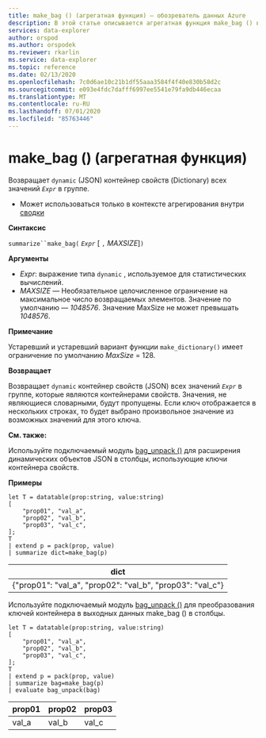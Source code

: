 ```yaml
---
title: make_bag () (агрегатная функция) — обозреватель данных Azure
description: В этой статье описывается агрегатная функция make_bag () в обозреватель данных Azure.
services: data-explorer
author: orspod
ms.author: orspodek
ms.reviewer: rkarlin
ms.service: data-explorer
ms.topic: reference
ms.date: 02/13/2020
ms.openlocfilehash: 7c0d6ae10c21b1df55aaa3584f4f40e830b58d2c
ms.sourcegitcommit: e093e4fdc7dafff6997ee5541e79fa9db446ecaa
ms.translationtype: MT
ms.contentlocale: ru-RU
ms.lasthandoff: 07/01/2020
ms.locfileid: "85763446"
---
```

# <a name="make_bag-aggregation-function"></a>make_bag () (агрегатная функция)

Возвращает `dynamic` (JSON) контейнер свойств (Dictionary) всех значений *`Expr`* в группе.

* Может использоваться только в контексте агрегирования внутри [сводки](summarizeoperator.md)

**Синтаксис**

`summarize``make_bag(` *`Expr`* [ `,` *MAXSIZE*]`)`

**Аргументы**

* *Expr*: выражение типа `dynamic` , используемое для статистических вычислений.
* *MAXSIZE* — Необязательное целочисленное ограничение на максимальное число возвращаемых элементов. Значение по умолчанию — *1048576*. Значение MaxSize не может превышать *1048576*.

**Примечание**

Устаревший и устаревший вариант функции `make_dictionary()` имеет ограничение по умолчанию *MaxSize* = 128.

**Возвращает**

Возвращает `dynamic` контейнер свойств (JSON) всех значений *`Expr`* в группе, которые являются контейнерами свойств.
Значения, не являющиеся словарными, будут пропущены.
Если ключ отображается в нескольких строках, то будет выбрано произвольное значение из возможных значений для этого ключа.

**См. также:**

Используйте подключаемый модуль [bag_unpack ()](bag-unpackplugin.md) для расширения динамических объектов JSON в столбцы, использующие ключи контейнера свойств. 

**Примеры**

```kusto
let T = datatable(prop:string, value:string)
[
    "prop01", "val_a",
    "prop02", "val_b",
    "prop03", "val_c",
];
T
| extend p = pack(prop, value)
| summarize dict=make_bag(p)

```

|dict|
|----|
|{"prop01": "val_a", "prop02": "val_b", "prop03": "val_c"} |

Используйте подключаемый модуль [bag_unpack ()](bag-unpackplugin.md) для преобразования ключей контейнера в выходных данных make_bag () в столбцы. 

```kusto
let T = datatable(prop:string, value:string)
[
    "prop01", "val_a",
    "prop02", "val_b",
    "prop03", "val_c",
];
T
| extend p = pack(prop, value)
| summarize bag=make_bag(p)
| evaluate bag_unpack(bag) 

```

|prop01|prop02|prop03|
|---|---|---|
|val_a|val_b|val_c|

